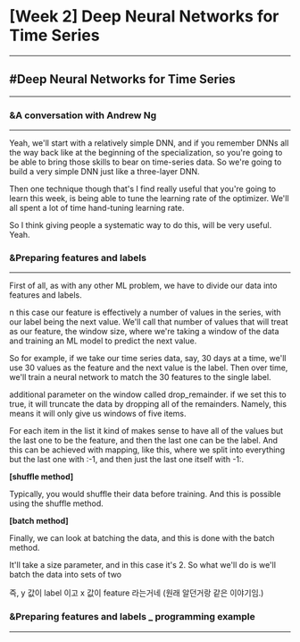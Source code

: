 # [Week 2] Deep Neural Networks for Time Series

---

## #Deep Neural Networks for Time Series

---

### &A conversation with Andrew Ng

---

Yeah, we'll start with a relatively simple DNN, and if you remember DNNs all the way back like at the beginning of the specialization, so you're going to be able to bring those skills to bear on time-series data. So we're going to build a very simple DNN just like a three-layer DNN.

Then one technique though that's I find really useful that you're going to learn this week, is being able to tune the learning rate of the optimizer. We'll all spent a lot of time hand-tuning learning rate.

So I think giving people a systematic way to do this, will be very useful. Yeah.

### &Preparing features and labels

---

First of all, as with any other ML problem, we have to divide our data into features and labels.

n this case our feature is effectively a number of values in the series, with our label being the next value. We'll call that number of values that will treat as our feature, the window size, where we're taking a window of the data and training an ML model to predict the next value.

So for example, if we take our time series data, say, 30 days at a time, we'll use 30 values as the feature and the next value is the label. Then over time, we'll train a neural network to match the 30 features to the single label.

additional parameter on the window called drop_remainder. if we set this to true, it will truncate the data by dropping all of the remainders. Namely, this means it will only give us windows of five items.

For each item in the list it kind of makes sense to have all of the values but the last one to be the feature, and then the last one can be the label. And this can be achieved with mapping, like this, where we split into everything but the last one with :-1, and then just the last one itself with -1:.

**[shuffle method]**

Typically, you would shuffle their data before training. And this is possible using the shuffle method.

**[batch method]**

Finally, we can look at batching the data, and this is done with the batch method.

It'll take a size parameter, and in this case it's 2. So what we'll do is we'll batch the data into sets of two

즉, y 값이 label 이고 x 값이 feature 라는거네 (원래 알던거랑 같은 이야기임.)

### &Preparing features and labels _ programming example

---
